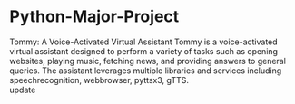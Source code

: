 # Python-Major-Project
Tommy: A Voice-Activated Virtual Assistant Tommy is a voice-activated virtual assistant designed to perform a variety of tasks such as opening websites, playing music, fetching news, and providing answers to general queries. The assistant leverages multiple libraries and services including speechrecognition, webbrowser, pyttsx3, gTTS.  
update
